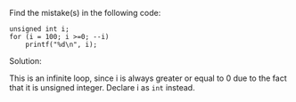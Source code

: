 Find the mistake(s) in the following code:

    unsigned int i;
    for (i = 100; i >=0; --i)
        printf("%d\n", i);

Solution:

This is an infinite loop, since i is always greater or equal to 0 due
to the fact that it is unsigned integer. Declare i as `int` instead.
